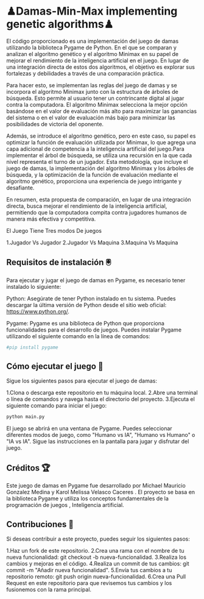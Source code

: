 
# ♟Damas-Min-Max implementing genetic algorithms♟

El código proporcionado es una implementación del juego de damas utilizando la biblioteca Pygame de Python. En el que se comparan y analizan el algoritmo genético y el algoritmo Minimax en su papel de mejorar el rendimiento de la inteligencia artificial en el juego. En lugar de una integración directa de estos dos algoritmos, el objetivo es explorar sus fortalezas y debilidades a través de una comparación práctica.

Para hacer esto, se implementan las reglas del juego de damas y se incorpora el algoritmo Minimax junto con la estructura de árboles de búsqueda. Esto permite al usuario tener un contrincante digital al jugar contra la computadora. El algoritmo Minimax selecciona la mejor opción basándose en el valor de evaluación más alto para maximizar las ganancias del sistema o en el valor de evaluación más bajo para minimizar las posibilidades de victoria del oponente.

Además, se introduce el algoritmo genético, pero en este caso, su papel es optimizar la función de evaluación utilizada por Minimax, lo que agrega una capa adicional de competencia a la inteligencia artificial del juego.Para implementar el árbol de búsqueda, se utiliza una recursión en la que cada nivel representa el turno de un jugador. Esta metodología, que incluye el juego de damas, la implementación del algoritmo Minimax y los árboles de búsqueda, y la optimización de la función de evaluación mediante el algoritmo genético, proporciona una experiencia de juego intrigante y desafiante.

En resumen, esta propuesta de comparación, en lugar de una integración directa, busca mejorar el rendimiento de la inteligencia artificial, permitiendo que la computadora compita contra jugadores humanos de manera más efectiva y competitiva.

El Juego Tiene Tres modos De juegos 

1.Jugador Vs Jugador 
2.Jugador Vs Maquina
3.Maquina Vs Maquina 

## Requisitos de instalación 🖲

Para ejecutar y jugar el juego de damas en Pygame, es necesario tener instalado lo siguiente:

Python: Asegúrate de tener Python instalado en tu sistema. Puedes descargar la última versión de Python desde el sitio web oficial: https://www.python.org/.

Pygame: Pygame es una biblioteca de Python que proporciona funcionalidades para el desarrollo de juegos. Puedes instalar Pygame utilizando el siguiente comando en la línea de comandos:

```bash
#pip install pygame
```

## Cómo ejecutar el juego 🤼 

Sigue los siguientes pasos para ejecutar el juego de damas:

1.Clona o descarga este repositorio en tu máquina local.
2.Abre una terminal o línea de comandos y navega hasta el directorio del proyecto.
3.Ejecuta el siguiente comando para iniciar el juego:
```bash
python main.py
```
El juego se abrirá en una ventana de Pygame. Puedes seleccionar diferentes modos de juego, como "Humano vs IA", "Humano vs Humano" o "IA vs IA". Sigue las instrucciones en la pantalla para jugar y disfrutar del juego.

## Créditos 🏆
Este juego de damas en Pygame fue desarrollado por Michael Mauricio Gonzalez Medina y Karol Melissa Velasco Caceres . El proyecto se basa en la biblioteca Pygame y utiliza los conceptos fundamentales de la programación de juegos , Inteligencia artificial.

## Contribuciones  🥇 
Si deseas contribuir a este proyecto, puedes seguir los siguientes pasos:

1.Haz un fork de este repositorio.
2.Crea una rama con el nombre de tu nueva funcionalidad: git checkout -b nueva-funcionalidad.
3.Realiza los cambios y mejoras en el código.
4.Realiza un commit de tus cambios: git commit -m "Añadir nueva funcionalidad".
5.Envía tus cambios a tu repositorio remoto: git push origin nueva-funcionalidad.
6.Crea una Pull Request en este repositorio para que revisemos tus cambios y los fusionemos con la rama principal.



